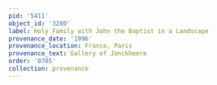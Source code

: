 ```yaml
---
pid: '5411'
object_id: '3280'
label: Holy Family with John the Baptist in a Landscape
provenance_date: '1996'
provenance_location: France, Paris
provenance_text: Gallery of Jonckheere
order: '0705'
collection: provenance
---
```

